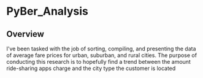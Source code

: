 # PyBer_Analysis
## Overview
I've been tasked with the job of sorting, compiling, and presenting the data of average fare prices for urban, suburban, and rural cities.
The purpose of conducting this research is to hopefully find a trend between the amount ride-sharing apps charge and the city type the customer is located
